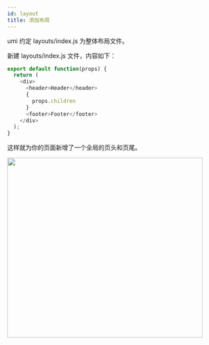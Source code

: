 ```yaml
---
id: layout
title: 添加布局
---
```


umi 约定 layouts/index.js 为整体布局文件。

新建 layouts/index.js 文件，内容如下：

```js
export default function(props) {
  return (
    <div>
      <header>Header</header>
      {
        props.children
      }
      <footer>Footer</footer>
    </div>
  );
}
```

这样就为你的页面新增了一个全局的页头和页尾。

<img src="https://gw.alipayobjects.com/zos/rmsportal/hcRxkhHgEzuzwlwrMCIb.png" width="450" height="414" style="margin-left:0;" />
